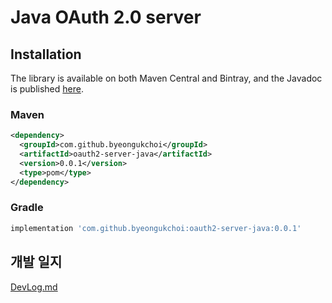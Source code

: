 # Java OAuth 2.0 server

## Installation

The library is available on both Maven Central and Bintray, and the Javadoc is published [here](https://javadoc.io/doc/com.byeongukchoi/oauth2-server-java).
 
### Maven
```xml
<dependency>
  <groupId>com.github.byeongukchoi</groupId>
  <artifactId>oauth2-server-java</artifactId>
  <version>0.0.1</version>
  <type>pom</type>
</dependency>
```

### Gradle
```gradle
implementation 'com.github.byeongukchoi:oauth2-server-java:0.0.1'
```

## 개발 일지
[DevLog.md](https://github.com/ByeongUkChoi/oauth2-server-java/blob/master/DevLog.md)
